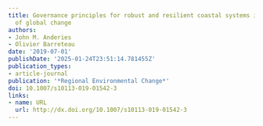 ```yaml
---
title: Governance principles for robust and resilient coastal systems in the face
  of global change
authors:
- John M. Anderies
- Olivier Barreteau
date: '2019-07-01'
publishDate: '2025-01-24T23:51:14.781455Z'
publication_types:
- article-journal
publication: '*Regional Environmental Change*'
doi: 10.1007/s10113-019-01542-3
links:
- name: URL
  url: http://dx.doi.org/10.1007/s10113-019-01542-3
---
```

